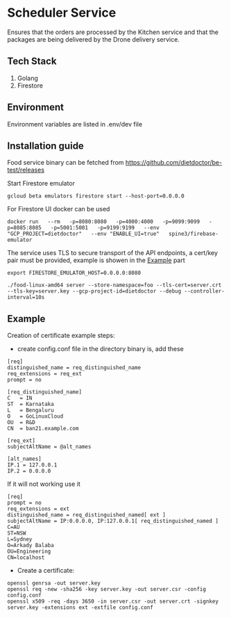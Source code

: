 # Scheduler Service
Ensures that the orders are processed by the Kitchen service and that the packages are being delivered by the Drone delivery service.
 
## Tech Stack
1. Golang
2. Firestore

## Environment
Environment variables are listed in .env/dev file

## Installation guide
Food service binary can be fetched from https://github.com/dietdoctor/be-test/releases

Start Firestore emulator 

```
gcloud beta emulators firestore start --host-port=0.0.0.0
```

For Firestore UI docker can be used 

```
docker run   --rm   -p=8080:8080   -p=4000:4000   -p=9099:9099   -p=8085:8085   -p=5001:5001   -p=9199:9199   --env "GCP_PROJECT=dietdoctor"   --env "ENABLE_UI=true"   spine3/firebase-emulator
```

The service uses TLS to secure transport of the API endpoints, a cert/key pair must be provided, example is showen in the [Example](#example) part

```
export FIRESTORE_EMULATOR_HOST=0.0.0.0:8080

./food-linux-amd64 server --store-namespace=foo --tls-cert=server.crt --tls-key=server.key --gcp-project-id=dietdoctor --debug --controller-interval=10s
```

## Example
Creation of certificate example steps:

-  create config.conf file in the directory binary is, add these

```
[req]
distinguished_name = req_distinguished_name
req_extensions = req_ext
prompt = no

[req_distinguished_name]
C   = IN
ST  = Karnataka
L   = Bengaluru
O   = GoLinuxCloud
OU  = R&D
CN  = ban21.example.com

[req_ext]
subjectAltName = @alt_names

[alt_names]
IP.1 = 127.0.0.1
IP.2 = 0.0.0.0
```

If it will not working use it

```
[req]
prompt = no
req_extensions = ext
distinguished_name = req_distinguished_named[ ext ]
subjectAltName = IP:0.0.0.0, IP:127.0.0.1[ req_distinguished_named ]
C=AU
ST=NSW
L=Sydney
O=Arkady Balaba
OU=Engineering
CN=localhost
```

- Create a certificate:

```
openssl genrsa -out server.key
openssl req -new -sha256 -key server.key -out server.csr -config config.conf
openssl x509 -req -days 3650 -in server.csr -out server.crt -signkey server.key -extensions ext -extfile config.conf
```


